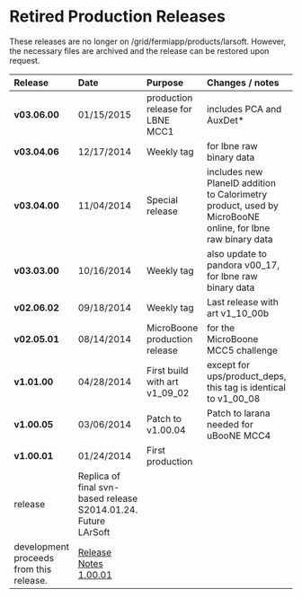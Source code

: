 Retired Production Releases
============================================================

These releases are no longer on /grid/fermiapp/products/larsoft. However, the necessary files are archived and the release can be restored upon request.

|Release|Date|Purpose|Changes / notes|Full release notes|
|:------|:---|:------|:--------------|:-----------------|
|**v03.06.00**|01/15/2015|production release for LBNE MCC1|includes PCA and AuxDet\*|[Release Notes](ReleaseNotes030600)|
|**v03.04.06**|12/17/2014|Weekly tag|for lbne raw binary data|[Release Notes](ReleaseNotes030406)|
|**v03.04.00**|11/04/2014|Special release|includes new PlaneID addition to Calorimetry product, used by MicroBooNE online, for lbne raw binary data|[Release Notes](ReleaseNotes030400)|
|**v03.03.00**|10/16/2014|Weekly tag|also update to pandora v00_17, for lbne raw binary data|[Release Notes](ReleaseNotes030300)|
|**v02.06.02**|09/18/2014|Weekly tag|Last release with art v1_10_00b|[Release_Notes_02_06_2](Release_Notes_02_06_2)|
|**v02.05.01**|08/14/2014|MicroBoone production release|for the MicroBoone MCC5 challenge|[Release_Notes_02_05_01](Release_Notes_02_05_01)|
|**v1.01.00**|04/28/2014|First build with art v1_09_02|except for ups/product_deps, this tag is identical to v1_00_08|[Release Notes 1.01.00](Release_Notes_10100)|
|**v1.00.05**|03/06/2014|Patch to v1.00.04|Patch to larana needed for uBooNE MCC4|n/a|
|**v1.00.01**|01/24/2014|First production 
 release|Replica of final svn-based release S2014.01.24. Future LArSoft
 development proceeds from this release.|[Release Notes 1.00.01](Release_Notes_10001)|
